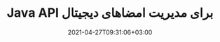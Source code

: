 ---
############################# Static ############################
layout: "product"
date: 2021-04-27T09:31:06+03:00
draft: false

product: "Signature"
product_tag: "signature"
platform: "Java"
platform_tag: "java"

############################# Head ############################
head_title: "Java Digital Signature API، eSignature را به تصویر PDF Word Excel اضافه کنید"
head_description: "API امضای دیجیتال جاوا. کتابخانه امضای الکترونیکی برای امضای دیجیتالی PDF، Microsoft Word، صفحات گسترده اکسل، ارائه های پاورپوینت و فرمت های سند تصویری."

############################# Header ############################
title: "Java API برای مدیریت امضاهای دیجیتال"
description: "امضای الکترونیکی تصویر، کد QR، بارکد، فراداده، انواع متن و مهر را در برنامه‌های جاوا برای امضای تصاویر و فرمت‌های فایل سند دیجیتال مدیریت کنید."
button:
    enable: true

############################# SubMenu ############################
submenu:
    enable: true
    
    left:
        img_alt: "GroupDocs.Signature for Java"
        image: "https://www.groupdocs.cloud/templates/groupdocs/images/product-logos/groupdocs-signature-java.png"
        product: "GroupDocs.Signature"
        platform: "Java"

    middle:
        button:
            # button loop
            - link: "#overview"
              text: "بررسی اجمالی"

            # button loop
            - link: "#features"
              text: "امکانات"

            # button loop
            - link: "#support"
              text: "حمایت کردن"

            # button loop
            - link: "https://products.groupdocs.app/signature"
              text: "نسخه نمایشی زنده"

            # button loop
            - link: "https://purchase.groupdocs.com/pricing/signature/java"
              text: "قیمت گذاری"

    right:
        link_download: "https://downloads.groupdocs.com/signature"
        link_learn: "https://docs.groupdocs.com/signature/java/"
        link_buy: "https://purchase.groupdocs.com"

############################# Overview ############################
overview:
    enable: true
    content: |
      GroupDocs.Signature for Java API به شما کمک می کند تا برنامه های جاوا را با قابلیت امضای الکترونیکی توسعه دهید تا اسناد دیجیتال با فرمت های پشتیبانی شده را بدون نصب نرم افزار خارجی امضا کنید. از دستکاری و مدیریت انواع مختلف امضاهای الکترونیکی مانند تصویر، بارکد، کد QR، مهر، متن، نوری و فراداده پشتیبانی می کند. تمام اسناد کسب و کار الکترونیکی شما مانند Microsoft Office Word، ارائه های پاورپوینت، صفحات گسترده اکسل، تصاویر و فایل های PDF را می توان با سفارشی کردن ویژگی های امضا به صورت دیجیتالی امضا کرد. سایه، ابعاد، تراز و موارد دیگر بر اساس نیاز شما. کتابخانه امضای دیجیتال ساده و سبک است و از یک فایل DLL تشکیل شده است که می تواند به راحتی در یک برنامه جاوا جدید یا موجود ادغام شود.  

      از طریق GroupDocs.Signature for Java API می‌توانید تمام گواهی‌های ثبت‌شده را از سیستم بارگیری کنید، یا با استفاده از جستجوی ساده و پیشرفته، امضاهای موجود را پیدا کنید. گزینه‌های کار با اسناد محافظت شده با رمز عبور، مشخص کردن ویژگی‌های مشترک امضا (اندازه متن، کدورت، چرخش، تأیید، ویژگی‌های فونت، گزینه‌های رنگ، شماره صفحه، عرض، بالا، سمت چپ و غیره) و پشتیبانی از پیاده‌سازی انواع مختلف eSignature آن را به یک ابزار قابل اعتماد تبدیل می‌کند. راه حل مدیریت امضاهای الکترونیکی برای اسناد دیجیتال.  

      GroupDocs.Signature برای جاوا با تمام نسخه های جاوا سازگار است و از سیستم عامل های محبوب (ویندوز، لینوکس، MacOS) که قادر به اجرای زمان اجرا جاوا هستند پشتیبانی می کند.
    tabs:
      enable: true
      
      ## TAB ONE ##
      tab_one:
        description: |
          این یک نمای کلی از ویژگی های GroupDocs.Signature برای جاوا است:
      
        right:
          enable: true
          icon: "fab fa-html5"
          title: "انواع امضا"
          content: |
            * امضای متن
            * امضای تصویر
            * امضاهای دیجیتال
            * امضای کد QR
            * امضای بارکد
            * امضای مهر
            * امضای فیلد فرم
      
      ## TAB TWO ##
      tab_two:
        description: |
          API امضای الکترونیکی جاوا از [قالب‌های فایل سند] (https://docs.groupdocs.com/signature/java/supported-document-formats/) به شرح زیر پشتیبانی می‌کند.

        left:
          enable: true
          table:
            # table loop
            - title: "Microsoft Office"
              content: |
                * **Word:** DOC, DOCX, DOCM, DOT, DOTX, DOTM, RTF, TXT
                * **Excel:** XLS, XLSX, XLSM, XLSB, XLTM, XLT, XLTM, XLTX, XLAM, SXC, SpreadsheetML
                * **PowerPoint:** PPT, PPTX, PPS, PPSX, PPSM, POT, POTM, POTX, PPTM

        right:
          enable: true
          table:
            # table loop
            - title: "Images & Other Formats"
              content: |
                * **تصاویر**: JPG, BMP, PNG, TIFF, GIF, DCM, WEBP
                * **OpenDocument**: ODT, OTT, OTS, ODS, ODP, OTP, ODG
                * **Jpeg2000**: JP2, JPF, JPX, J2K, J2C, JPM
                * **متافایل ها**: EMF, WMF, CMX
                * **قابل حمل**: PDF
                * **گرافیک برداری مقیاس پذیر**: CDR, SVG
                * **Adobe Photoshop**: PSD
                * **دیگران**: DJVU

      ## TAB THREE ##
      tab_three:
        description: |
          GroupDocs.Signature برای جاوا از سیستم عامل ها، چارچوب ها و مدیران بسته زیر پشتیبانی می کند:
        
        left:
          enable: true
          table:
            # table loop
            - icon: "fab fa-windows"
              title: "سیستم های عامل"
              content: |
                * Microsoft Windows Desktop
                * Microsoft Windows Server
                * Linux
                * MacOS

            # table loop
            - icon: "fas fa-code"
              title: "چارچوب های پشتیبانی شده"
              content: |
                * Java 7 (1.7) and above

        right:
          enable: true
          table:
            # table loop
            - icon: "fas fa-cogs"
              title: "محیط های توسعه"
              content: |
                * NetBeans
                * IntelliJ IDEA
                * Eclipse
            # table loop
            - icon: "fas fa-tools"
              title: "ابزار اتوماسیون ساخت"
              content: |
                * Maven

############################# Features ############################
features:
    enable: true
    title: "GroupDocs.Signature برای ویژگی های جاوا"

    feature:
      # feature loop
      - icon: "fas fa-copy"
        content: "ایجاد، خواندن، تغییر، مخفی کردن و حذف امضاهای الکترونیکی از فرمت های سند پشتیبانی شده"

      # feature loop
      - icon: "fas fa-eye"
        content: "دسترسی به سند امضا شده از جریان، مسیر نسبی یا مسیر مطلق"

      # feature loop
      - icon: "fas fa-bolt"
        content: "اعمال امضای متن در اسناد، صفحات گسترده، ارائه ها، تصاویر و فایل های PDF"
      
      # feature loop
      - icon: "fas fa-file-powerpoint"
        content: "امضای متن را به عنوان حاشیه نویسی، برچسب، تصویر به فایل های PDF اضافه کنید همچنین سبک و رنگ را پیکربندی کنید"

      # feature loop
      - icon: "fas fa-code"
        content: "سند PDF، فایل تصویری را امضا کنید و در فرمت های مختلف فایل خروجی بگیرید"

      # feature loop
      - icon: "fas fa-cloud"
        content: "امضای دیجیتالی تصاویر با امضای متن به عنوان واترمارک و اضافه کردن شفافیت، چرخش به امضای الکترونیکی"

      # feature loop
      - icon: "fas fa-remove-format"
        content: "گواهی ها را جستجو کنید و اسناد مایکروسافت ورد، اکسل و PDF را با گواهی های دیجیتال امضا کنید"

      # feature loop
      - icon: "fas fa-comment-slash"
        content: "فرمت‌های سند پردازش کلمه را با واترمارک‌های متنی امضا کنید"

      # feature loop
      - icon: "fas fa-location-arrow"
        content: "از QR-Code، بارکد برای امضای فایل های Word، Slide، Cell، PDF و Image استفاده کنید"

      # feature loop
      - icon: "fas fa-border-all"
        content: "پیکربندی و اعمال امضاهای مهر برای ایمن کردن فرمت‌های فایل پشتیبانی شده"

      # feature loop
      - icon: "fas fa-wrench"
        content: "تنظیم و اختصاص امضاهای تصویر به اسناد، صفحات گسترده، ارائه ها، تصاویر و فایل های PDF"

      # feature loop
      - icon: "fas fa-columns"
        content: "ویژگی های امضا را پیکربندی کنید، به عنوان مثال، ظاهر و احساس، حاشیه، تراز و غیره."

      # feature loop
      - icon: "fas fa-file-word"
        content: "استفاده از امضای دیجیتال در سند محافظت شده با رمز عبور"

      # feature loop
      - icon: "fas fa-envelope"
        content: "تأیید متن اسناد PDF را با استفاده از Signature Handler انجام دهید"

      # feature loop
      - icon: "fas fa-print"
        content: "تأیید دیجیتال اسناد Word، Cell، PDF با کانتینرهای گواهی .CER و PFX."

      # feature loop
      - icon: "fas fa-file-archive"
        content: "انواع مختلف واحد اندازه گیری (مانند میلی متر، پیکسل و غیره) را برای امضاهای متن PDF مشخص کنید"

      # feature loop
      - icon: "fas fa-lock"
        content: "اطلاعات سند را از طریق فایل یا URL به دست آورید - امضاهای فیلد فرم را به اسناد PDF اضافه کنید"

      # feature loop
      - icon: "fas fa-file-code"
        content: "افزودن شی داده سفارشی، کارت مجازی جاسازی شده، ایمیل، EPC، MeCard یا شی رویداد به کد QR"
      
      # feature loop
      - icon: "fas fa-fill-drip"
        content: "اعمال سبک های مختلف براش برای امضاها، به عنوان مثال، براش گرادیان، شعاعی، جامد و بافت"

      # feature loop
      - icon: "fas fa-file-excel"
        content: "علامت سند واقع در FTP یا Azure Cloud Storage"

      # feature loop
      - icon: "fas fa-heading"
        content: "تنظیم متن در Shapes برای اسناد، اسلایدها، تصاویر و فایل‌های PDF"

      # feature loop
      - icon: "fas fa-project-diagram"
        content: "جستجو، تأیید و امضای دیجیتالی اسناد ارائه پاورپوینت"

      # feature loop
      - icon: "fas fa-cube"
        content: "قرار دادن امضا با استفاده از پیکسل در اسناد سلولی و تعیین موقعیت متن برای امضاهای مهر"

      # feature loop
      - icon: "fab fa-uncharted"
        content: "امضای مهر مستطیلی را با گوشه های گرد پیاده سازی کنید"

       # feature loop
      - icon: "fab fa-uncharted"
        content: "امضاهای بارکد و QR-Code را با محتوای داده های تصویری گسترش دهید"

       # feature loop
      - icon: "fab fa-uncharted"
        content: "هنگام کار با گزینه های امضا و جستجو، امضاهای ابرداده رمزگذاری شده را اضافه کنید"

       # feature loop
      - icon: "fab fa-uncharted"
        content: "اشیاء سفارشی را در امضاهای فراداده در Word، Excel و Presentations جاسازی کنید"

    more_feature:
      # more_feature_loop
      - title: "به راحتی eSignatures را پیکربندی و اعمال کنید"
        content: |
          GroupDocs.Signature for Java API پیکربندی و افزودن eSignatures را به قالب‌های سند پشتیبانی‌شده امکان‌پذیر می‌کند. در زیر یک مثال کد وجود دارد که نشان می دهد چقدر ساده است که یک امضای متنی را در یک فایل PDF اعمال کنید:

          ```java
          Signature signature = new Signature("sample.pdf");

          TextSignOptions options = new TextSignOptions("John Smith");
          // تنظیم موقعیت امضا
          options.setLeft(100);
          options.setTop(100);
          
          // تنظیم مستطیل امضا
          options.setWidth(100);
          options.setHeight(30);

          // تنظیم رنگ متن و فونت
          options.setForeColor(Color.RED);
          SignatureFont signatureFont = new SignatureFont();
          signatureFont.setSize(12);
          signatureFont.setFamilyName("Comic Sans MS");
          options.setFont(signatureFont);
          options.setSignatureImplementation(TextSignatureImplementation.Sticker)

          // سند به پرونده را امضا کنید
          signature.sign("sample_signed.pdf", options);
          ```

      # more_feature_loop
      - title: "پشتیبانی از انواع رمزگذاری بارکد برای eSignature"
        content: |
          با استفاده از GroupDocs.Signature برای Java API می توانید بارکد و امضاهای کد QR را در قالب های فایل پشتیبانی شده اعمال کنید. GroupDocs.Signature برای جاوا از طیف وسیعی از انواع رمزگذاری بارکد برای پاسخگویی به اکثر نیازها پشتیبانی می کند. انواع بارکد پشتیبانی شده شامل کد 11، کد 128، کد 16K/32، کدهای نوار داده، کدبلاک GS1، ISBN، ISMN، ISSN، ITF16، Pdf147، EAN8، EAN13، EAN14، UPCA، UPCE، Code391، و کد39 تمدید شد.

          به طور مشابه GroupDocs.Signature for Java API به شما امکان می دهد از انواع کد QR مانند QR، Aztec و Data Matrix استفاده کنید. انواع رمزگذاری QR-Code پشتیبانی شده عبارتند از، آزتک، DataMatrix، GS1 DataMatrix، و GS1 QR.

      # more_feature_loop
      - title: "جستجوی امضاها و گواهی ها"
        content: |
          از طریق GroupDocs.Signature for Java API، می توانید امضاهای QR-Code و Barcode را در هر سند، ارائه، صفحه گسترده، تصویر و همچنین فایل PDF جستجو کنید و نتیجه جستجو را واکشی کنید. همچنین می‌توانید شی داده‌های سفارشی را از اسناد امضا شده با امضای QR-Code و همچنین جستجوی استاندارد VCard و شی ایمیل از اسناد امضا شده با QR-Code جستجو کنید. تأیید متن رمزگذاری شده امضاهای QR-Code و همچنین جستجوی امضای ابرداده در اسناد PDF نیز پشتیبانی می شود. معیارهای جستجوی اضافی را برای امضای دیجیتال اسناد Words & Cells اعمال کنید.  

          گزینه جستجو همچنین برای امضای ابرداده برای اسناد word، اسلایدها و صفحات گسترده در دسترس است، در حالی که جستجوی فیلد فرم برای اسناد PDF در دسترس است.

      # more_feature_loop
      - title: "مشخصات eSignature را پیکربندی کنید"
        content: |
          برای افزایش UX کاربران نهایی، GroupDocs.Signature برای Java API ویژگی های زیادی را ارائه می دهد که می توانند به راحتی پیکربندی شوند. می‌توانید گزینه‌های فونت و رنگ (رنگ پس‌زمینه، رنگ پیش‌زمینه، پررنگ، مورب، زیرخط، خانواده قلم، اندازه قلم و غیره)، پس‌زمینه و گزینه‌های حاشیه (رنگ پس‌زمینه، شفافیت پس‌زمینه، رنگ حاشیه، سبک خط تیره حاشیه، وزن حاشیه، شفافیت مرزی و غیره)، حاشیه‌های امضا (چپ، بالا، عرض، ارتفاع، لایه‌بندی و غیره)، و تنظیم منطقه امضای تصویر و ترازبندی امضا (تراز افقی، تراز عمودی و غیره).

############################# Support ############################
support:
    enable: true

############################# Solutions ############################
solutions:
    enable: true
    title: "GroupDocs.Signature API های مشاهده اسناد را برای سایر محیط های توسعه محبوب ارائه می دهد"

    solution:
        # solution loop
        - img_alt: "GroupDocs.Signature for .NET"
          image: "https://www.groupdocs.cloud/templates/groupdocs/images/product-logos/groupdocs-signature-net.png"
          product: "GroupDocs.Signature"
          platform: ".NET"
          link: "/signature/net/"

############################# Back to top ###############################
back_to_top:
  enable: true
---
